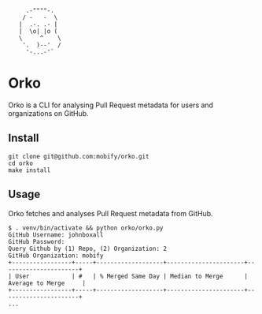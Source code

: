          .-""""-.
        / -   -  \
       |  .-. .- |
       |  \o| |o (
       \     ^    \
        '.  )--'  /
         '-...-'`

# Orko

Orko is a CLI for analysing Pull Request metadata for users and organizations on
GitHub.

## Install

    git clone git@github.com:mobify/orko.git
    cd orko
    make install

## Usage

Orko fetches and analyses Pull Request metadata from GitHub.

    $ . venv/bin/activate && python orko/orko.py
    GitHub Username: johnboxall
    GitHub Password:
    Query Github by (1) Repo, (2) Organization: 2
    GitHub Organization: mobify
    +-----------------+-----+-------------------+----------------------+----------------------+
    | User            | #   | % Merged Same Day | Median to Merge      | Average to Merge     |
    +-----------------+-----+-------------------+----------------------+----------------------+
    ...